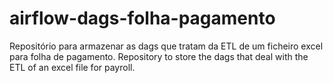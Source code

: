# airflow-dags-folha-pagamento
Repositório para armazenar as dags que tratam da ETL de um ficheiro excel para folha de pagamento.
Repository to store the dags that deal with the ETL of an excel file for payroll.

